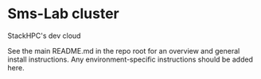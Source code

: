# Sms-Lab cluster

StackHPC's dev cloud

See the main README.md in the repo root for an overview and general install instructions.  Any environment-specific instructions should be added here.